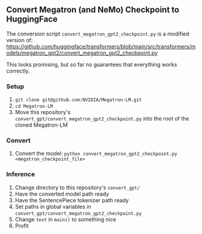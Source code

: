 ## Convert Megatron (and NeMo) Checkpoint to HuggingFace

The conversion script `convert_megatron_gpt2_checkpoint.py` is a modified version of:
https://github.com/huggingface/transformers/blob/main/src/transformers/models/megatron_gpt2/convert_megatron_gpt2_checkpoint.py

This looks promising, but so far no guarantees that everything works correctly.

### Setup
1. `git clone git@github.com:NVIDIA/Megatron-LM.git`
2. `cd Megatron-LM`
3. Move this repository's `convert_gpt/convert_megatron_gpt2_checkpoint.py` into the root of the cloned Megatron-LM


### Convert
1. Convert the model: `python convert_megatron_gpt2_checkpoint.py <megatron_checkpoint_file>`


### Inference
1. Change directory to this repository's `convert_gpt/`
2. Have the converted model path ready
3. Have the SentencePiece tokenizer path ready
4. Set paths in global variables in `convert_gpt/convert_megatron_gpt2_checkpoint.py`
5. Change `text` in `main()` to something nice
6. Profit
